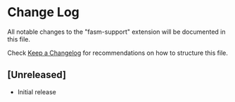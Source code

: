 # Change Log

All notable changes to the "fasm-support" extension will be documented in this file.

Check [Keep a Changelog](http://keepachangelog.com/) for recommendations on how to structure this file.

## [Unreleased]

- Initial release